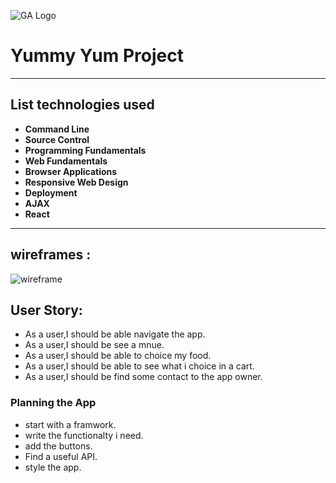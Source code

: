 ![GA Logo](https://ga-dash.s3.amazonaws.com/production/assets/logo-9f88ae6c9c3871690e33280fcf557f33.png)

# Yummy Yum Project

---

## List technologies used

- **Command Line**
- **Source Control**
- **Programming Fundamentals**
- **Web Fundamentals**
- **Browser Applications**
- **Responsive Web Design**
- **Deployment**
- **AJAX**
- **React**


---

## wireframes :
![wireframe](https://user-images.githubusercontent.com/54804075/68370429-8a24d280-014d-11ea-9fb6-c536e0c61152.png)


## User Story:
- As a user,I should be able navigate the app.
- As a user,I should be see a mnue.
- As a user,I should be able to choice my food.
- As a user,I should be able to see what i  choice in a cart.
- As a user,I should be find some contact to the app owner.


### Planning the App

- start with a framwork.
- write the functionalty i need.
- add the buttons.
- Find a useful API.
- style the app.
